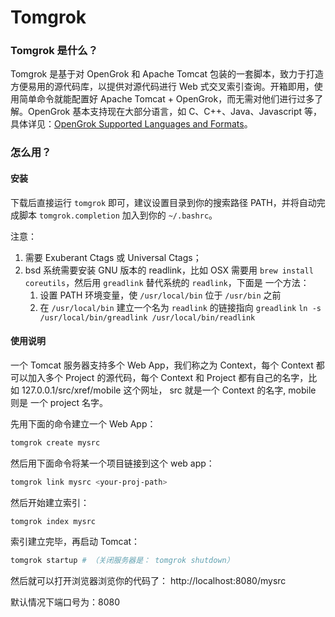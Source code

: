 # Tomgrok

### Tomgrok 是什么？

Tomgrok 是基于对 OpenGrok 和 Apache Tomcat 包装的一套脚本，致力于打造方便易用的源代码库，以提供对源代码进行 Web 式交叉索引查询。开箱即用，使用简单命令就能配置好 Apache Tomcat + OpenGrok，而无需对他们进行过多了解。OpenGrok 基本支持现在大部分语言，如 C、C++、Java、Javascript 等，具体详见：[OpenGrok Supported Languages and Formats][]。

### 怎么用？
#### 安装

下载后直接运行 `tomgrok` 即可，建议设置目录到你的搜索路径 PATH，并将自动完成脚本 `tomgrok.completion` 加入到你的 `~/.bashrc`。

注意：
1. 需要 Exuberant Ctags 或 Universal Ctags；
2. bsd 系统需要安装 GNU 版本的 readlink，比如 OSX 需要用 `brew install coreutils`，然后用 `greadlink` 替代系统的 `readlink`，下面是
一个方法：
   1. 设置 PATH 环境变量，使 `/usr/local/bin` 位于 `/usr/bin` 之前
   2. 在 `/usr/local/bin` 建立一个名为 `readlink` 的链接指向 `greadlink`
          `ln -s /usr/local/bin/greadlink /usr/local/bin/readlink`

#### 使用说明

一个 Tomcat 服务器支持多个 Web App，我们称之为 Context，每个 Context 都可以加入多个 Project 的源代码，每个 Context 和 Project 都有自己的名字，比如 127.0.0.1/src/xref/mobile 这个网址， src 就是一个 Context 的名字, mobile 则是 一个 project 名字。

先用下面的命令建立一个 Web App：
``` bash
tomgrok create mysrc
```
然后用下面命令将某一个项目链接到这个 web app：
``` bash
tomgrok link mysrc <your-proj-path>
```
然后开始建立索引：
``` bash
tomgrok index mysrc
```
索引建立完毕，再启动 Tomcat：
``` bash
tomgrok startup # （关闭服务器是： tomgrok shutdown）
```
然后就可以打开浏览器浏览你的代码了： http://localhost:8080/mysrc

默认情况下端口号为：8080

[OpenGrok Supported Languages and Formats]: https://github.com/OpenGrok/OpenGrok/wiki/Supported-Languages-and-Formats
